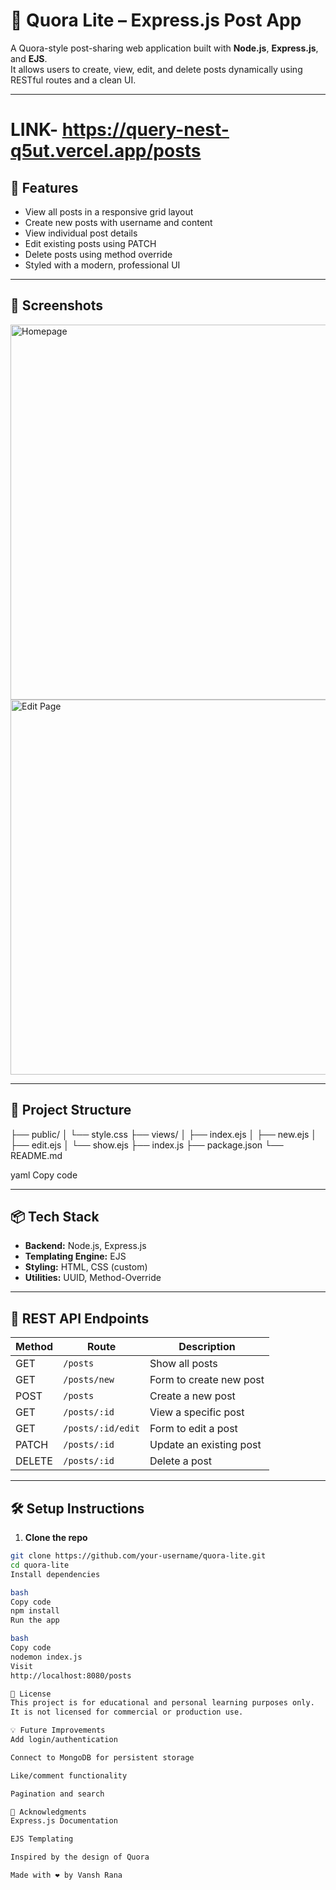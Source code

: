  # 📝 Quora Lite – Express.js Post App

A Quora-style post-sharing web application built with **Node.js**, **Express.js**, and **EJS**.  
It allows users to create, view, edit, and delete posts dynamically using RESTful routes and a clean UI.

---
# LINK- https://query-nest-q5ut.vercel.app/posts

## 🚀 Features

- View all posts in a responsive grid layout
- Create new posts with username and content
- View individual post details
- Edit existing posts using PATCH
- Delete posts using method override
- Styled with a modern, professional UI

---

## 📸 Screenshots

<img src="public/screenshot_home.png" width="600" alt="Homepage" />
<img src="public/screenshot_edit.png" width="600" alt="Edit Page" />

---

## 📁 Project Structure

├── public/
│ └── style.css
├── views/
│ ├── index.ejs
│ ├── new.ejs
│ ├── edit.ejs
│ └── show.ejs
├── index.js
├── package.json
└── README.md

yaml
Copy code

---

## 📦 Tech Stack

- **Backend:** Node.js, Express.js
- **Templating Engine:** EJS
- **Styling:** HTML, CSS (custom)
- **Utilities:** UUID, Method-Override

---

## 📮 REST API Endpoints

| Method | Route               | Description                |
|--------|--------------------|----------------------------|
| GET    | `/posts`           | Show all posts             |
| GET    | `/posts/new`       | Form to create new post    |
| POST   | `/posts`           | Create a new post          |
| GET    | `/posts/:id`       | View a specific post       |
| GET    | `/posts/:id/edit`  | Form to edit a post        |
| PATCH  | `/posts/:id`       | Update an existing post    |
| DELETE | `/posts/:id`       | Delete a post              |

---

## 🛠 Setup Instructions

1. **Clone the repo**

```bash
git clone https://github.com/your-username/quora-lite.git
cd quora-lite
Install dependencies

bash
Copy code
npm install
Run the app

bash
Copy code
nodemon index.js
Visit
http://localhost:8080/posts

📌 License
This project is for educational and personal learning purposes only.
It is not licensed for commercial or production use.

💡 Future Improvements
Add login/authentication

Connect to MongoDB for persistent storage

Like/comment functionality

Pagination and search

🙌 Acknowledgments
Express.js Documentation

EJS Templating

Inspired by the design of Quora

Made with ❤️ by Vansh Rana
